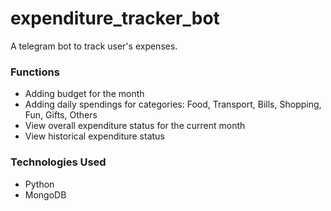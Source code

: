 # expenditure_tracker_bot

A telegram bot to track user's expenses. 

### Functions
* Adding budget for the month
* Adding daily spendings for categories: Food, Transport, Bills, Shopping, Fun, Gifts, Others
* View overall expenditure status for the current month
* View historical expenditure status

### Technologies Used
* Python
* MongoDB
